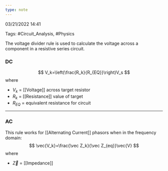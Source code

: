 ```yaml
---
type: note
---
```

03/21/2022 14:41

Tags: #Circuit_Analysis, #Physics 

The voltage divider rule is used to calculate the voltage across a component in a resistive series circuit.

### DC
$$
V_k=\left(\frac{R_k}{R_{EQ}}\right)V_s
$$
where
- $V_k$ = [[Voltage]] across target resistor
- $R_k$ = [[Resistance]] value of target
- $R_{EQ}$ = equivalent resistance for circuit

---

### AC
This rule works for [[Alternating Current]]  phasors when in the frequency domain:
$$
\vec{V_k}=\frac{\vec Z_k}{\vec Z_{eq}}\vec{V}
$$
where
- $\vec Z$ = [[Impedance]]



